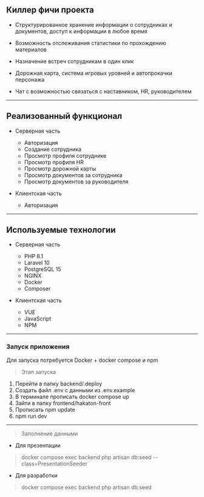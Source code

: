 ## Киллер фичи проекта ##
+  Структурированное хранение информации о сотрудниках и документов, доступ к информации в любое время

+ Возможность отслеживания статистики по прохождению материалов
+ Назначение встреч сотрудникам в один клик
+ Дорожная карта, система игровых уровней и автопрокачки персонажа
+ Чат с возможностью связаться с наставником, HR, руководителем
***
## Реализованный функционал ##
+ Серверная часть
    + Авторизация
    + Создание сотрудника
    + Просмотр профиля сотруднике
    + Просмотр профиля HR
    + Просмотр дорожной карты
    + Просмотр документов за сотрудника
    + Просмотр документов за руководителя

+ Клиентская часть
    + Авторизация

***

## Используемые технологии ##

+ Серверная часть
  + PHP 8.1
  + Laravel 10
  + PostgreSQL 15
  + NGINX
  + Docker
  + Composer

+ Клиентская часть
  + VUE
  + JavaScript
  + NPM

***
### Запуск приложения ###

Для запуска потребуется Docker + docker compose и npm
>Этап запуска
1. Перейти в папку backend/.deploy
2. Создать файл .env с данными из .env.example
3. В терминале прописать docker compose up
4. Зайти в папку frontend/hakaton-front
5. Прописать npm update
6. npm run dev
***
>Заполнение данными
- Для презентации
> docker compose exec backend php artisan db:seed --class=PresentationSeeder
- Для разработки
> docker compose exec backend php artisan db:seed